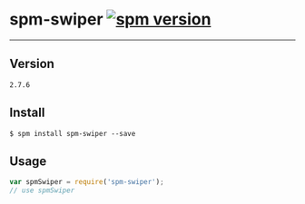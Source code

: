 # spm-swiper [![spm version](http://spmjs.io/badge/spm-swiper)](http://spmjs.io/package/spm-swiper)

---

## Version

```
2.7.6
```

## Install

```
$ spm install spm-swiper --save
```

## Usage

```js
var spmSwiper = require('spm-swiper');
// use spmSwiper
```
